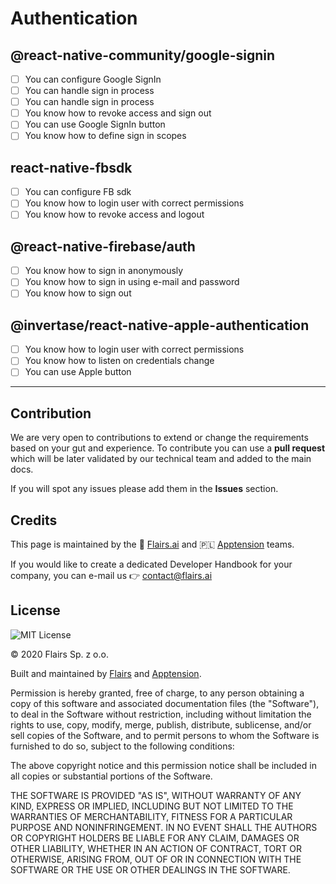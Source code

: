 Authentication
==============

@react-native-community/google-signin
-------------------------------------

*   [ ] You can configure Google SignIn
*   [ ] You can handle sign in process
*   [ ] You can handle sign in process
*   [ ] You know how to revoke access and sign out
*   [ ] You can use Google SignIn button
*   [ ] You know how to define sign in scopes

react-native-fbsdk
------------------

*   [ ] You can configure FB sdk
*   [ ] You know how to login user with correct permissions
*   [ ] You know how to revoke access and logout

@react-native-firebase/auth
---------------------------

*   [ ] You know how to sign in anonymously
*   [ ] You know how to sign in using e-mail and password
*   [ ] You know how to sign out

@invertase/react-native-apple-authentication
--------------------------------------------

*   [ ] You know how to login user with correct permissions
*   [ ] You know how to listen on credentials change
*   [ ] You can use Apple button

* * *

Contribution
------------

We are very open to contributions to extend or change the requirements based on your gut and experience. To contribute you can use a **pull request** which will be later validated by our technical team and added to the main docs.

If you will spot any issues please add them in the **Issues** section.

Credits
-------

This page is maintained by the 🔹 [Flairs.ai](http://Flairs.ai) and 🇵🇱 [Apptension](https://apptension.com) teams.

If you would like to create a dedicated Developer Handbook for your company, you can e-mail us 👉 [contact@flairs.ai](mailto:contact@flairs.ai)

License
-------

![MIT License](https://img.shields.io/badge/License-MIT-blue.svg)

© 2020 Flairs Sp. z o.o.

Built and maintained by [Flairs](https://www.flairs.ai) and [Apptension](https://apptension.com).

Permission is hereby granted, free of charge, to any person obtaining a copy of this software and associated documentation files (the "Software"), to deal in the Software without restriction, including without limitation the rights to use, copy, modify, merge, publish, distribute, sublicense, and/or sell copies of the Software, and to permit persons to whom the Software is furnished to do so, subject to the following conditions:

The above copyright notice and this permission notice shall be included in all copies or substantial portions of the Software.

THE SOFTWARE IS PROVIDED "AS IS", WITHOUT WARRANTY OF ANY KIND, EXPRESS OR IMPLIED, INCLUDING BUT NOT LIMITED TO THE WARRANTIES OF MERCHANTABILITY, FITNESS FOR A PARTICULAR PURPOSE AND NONINFRINGEMENT. IN NO EVENT SHALL THE AUTHORS OR COPYRIGHT HOLDERS BE LIABLE FOR ANY CLAIM, DAMAGES OR OTHER LIABILITY, WHETHER IN AN ACTION OF CONTRACT, TORT OR OTHERWISE, ARISING FROM, OUT OF OR IN CONNECTION WITH THE SOFTWARE OR THE USE OR OTHER DEALINGS IN THE SOFTWARE.